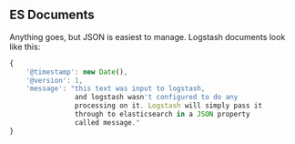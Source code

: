 ## ES Documents

Anything goes, but JSON is easiest to manage. Logstash documents look like this:

```javascript
{
	'@timestamp': new Date(),
	'@version': 1,
	'message': "this text was input to logstash,
				and logstash wasn't configured to do any 
				processing on it. Logstash will simply pass it 
				through to elasticsearch in a JSON property 
				called message."
}
```